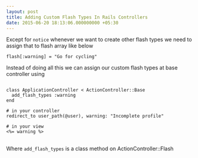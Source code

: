 ```yaml
---
layout: post
title: Adding Custom Flash Types In Rails Controllers
date: 2015-06-20 18:13:06.000000000 +05:30
---
```

Except for <code>notice</code> whenever we want to create other flash types we need to assign that to flash array like below

<code>flash[:warning] = "Go for cycling" </code>

Instead of doing all this we can assign our custom flash types at base controller using 

<pre>
<code class="language-ruby">
class ApplicationController < ActionController::Base
  add_flash_types :warning
end

# in your controller
redirect_to user_path(@user), warning: "Incomplete profile"

# in your view
<%= warning %>
</code>
</pre>


Where <code>add_flash_types</code> is a class method on ActionController::Flash 
